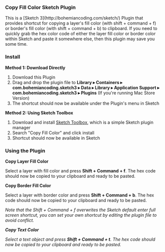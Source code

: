 <h3>Copy Fill Color Sketch Plugin</h3>
This is a [Sketch 3](http://bohemiancoding.com/sketch/) Plugin that provides shortcut for copying a layer's fill color (with shift + command + f) or border's fill color (with shift + command + b) to clipboard. If you need to quickly grab the hex color code of either the layer fill color or border color within Sketch and paste it somewhere else, then this plugin may save you some time.

<h3>Install</h3>

<b>Method 1: Download Directly</b>

1. Download this Plugin
2. Drag and drop the plugin file to <b>Library ▸ Containers ▸ com.bohemiancoding.sketch3 ▸ Data ▸ Library ▸ Application Support ▸ com.bohemiancoding.sketch3 ▸ Plugins</b> (If you're running Mac Store Version)
3. The shortcut should now be available under the Plugin's menu in Sketch

<b>Method 2: Using Sketch Toolbox</b>

1. Download and install [Sketch Toolbox](http://sketchtoolbox.com/), which is a simple Sketch plugin manager
2. Search "Copy Fill Color" and click install
3. Shortcut should now be available in Sketch

<h3>Using the Plugin</h3>

<b>Copy Layer Fill Color</b>

Select a layer with fill color and press <b>Shift + Command + f</b>. The hex code should now be copied to your clipboard and ready to be pasted.

<b>Copy Border Fill Color</b>

Select a layer with border color and press <b>Shift + Command + b</b>. The hex code should now be copied to your clipboard and ready to be pasted.

<i>Note that the Shift + Command + f overwrites the Sketch default enter full screen shortcut, you can set your own shortcut by editing the plugin file to avoid conflict.<i>

<b>Copy Text Color</b>

Select a text object and press <b>Shift + Command + t</b>. The hex code should now be copied to your clipboard and ready to be pasted.
